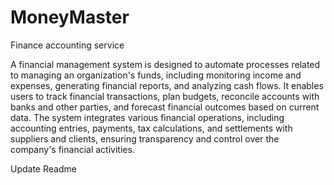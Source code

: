 # MoneyMaster

Finance accounting service

A financial management system is designed to automate processes related to managing an organization's funds, 
including monitoring income and expenses, generating financial reports, and analyzing cash flows. It enables 
users to track financial transactions, plan budgets, reconcile accounts with banks and other parties, 
and forecast financial outcomes based on current data. The system integrates various financial operations,
including accounting entries, payments, tax calculations, and settlements with suppliers and clients,
ensuring transparency and control over the company's financial activities.

Update Readme
